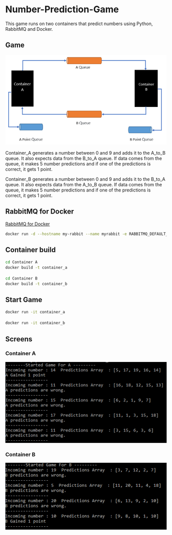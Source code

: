 # Number-Prediction-Game

This game runs on two containers that predict numbers using Python, RabbitMQ and Docker.

## Game
![System](https://github.com/ajiybanesij/Number-Prediction-Game/blob/master/System.PNG)

Container_A generates a number between 0 and 9 and adds it to the A_to_B queue. It also expects data from the B_to_A queue. If data comes from the queue, it makes 5 number predictions and if one of the predictions is correct, it gets 1 point.

Container_B generates a number between 0 and 9 and adds it to the B_to_A queue. It also expects data from the A_to_B queue. If data comes from the queue, it makes 5 number predictions and if one of the predictions is correct, it gets 1 point. 



## RabbitMQ for Docker

[RabbitMQ for Docker ](https://www.rabbitmq.com/download.html)

```bash
docker run -d --hostname my-rabbit --name myrabbit -e RABBITMQ_DEFAULT_USER=admin -e RABBITMQ_DEFAULT_PASS=123456 -p 5672:5672 -p 15672:15672 rabbitmq:3-management
```

## Container build

```bash
cd Container A
docker build -t container_a

cd Container B
docker build -t container_b
```
 ## Start Game
```bash
docker run -it container_a

docker run -it container_b
```
## Screens
### Container A
![Container A](https://github.com/ajiybanesij/Number-Prediction-Game/blob/master/ContainerA_Image.PNG)

### Container B
![Container B](https://github.com/ajiybanesij/Number-Prediction-Game/blob/master/ContainerB_Image.PNG)
